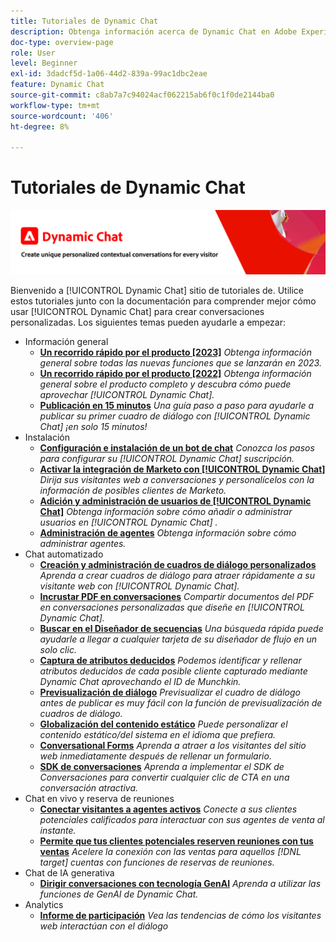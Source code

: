 ```yaml
---
title: Tutoriales de Dynamic Chat
description: Obtenga información acerca de Dynamic Chat en Adobe Experience League. Utilice estos tutoriales junto con la documentación para comprender mejor cómo utilizar Dynamic Chat con el fin de crear conversaciones personalizadas.
doc-type: overview-page
role: User
level: Beginner
exl-id: 3dadcf5d-1a06-44d2-839a-99ac1dbc2eae
feature: Dynamic Chat
source-git-commit: c8ab7a7c94024acf062215ab6f0c1f0de2144ba0
workflow-type: tm+mt
source-wordcount: '406'
ht-degree: 8%

---
```


# Tutoriales de Dynamic Chat

![](assets/dynamic-chat-header.png)

Bienvenido a [!UICONTROL Dynamic Chat]  sitio de tutoriales de. Utilice estos tutoriales junto con la documentación para comprender mejor cómo usar [!UICONTROL Dynamic Chat]  para crear conversaciones personalizadas. Los siguientes temas pueden ayudarle a empezar:

* Información general
   * **[Un recorrido rápido por el producto [2023]](product-tour.md)**
     *Obtenga información general sobre todas las nuevas funciones que se lanzarán en 2023.*
   * **[Un recorrido rápido por el producto [2022]](product-tour.md)**
     *Obtenga información general sobre el producto completo y descubra cómo puede aprovechar [!UICONTROL Dynamic Chat].*
   * **[Publicación en 15 minutos](go-live-in-15-minutes.md)**
     *Una guía paso a paso para ayudarle a publicar su primer cuadro de diálogo con [!UICONTROL Dynamic Chat]  ¡en solo 15 minutos!*
* Instalación
   * **[Configuración e instalación de un bot de chat](setup.md)**
     *Conozca los pasos para configurar su [!UICONTROL Dynamic Chat]  suscripción.*
   * **[Activar la integración de Marketo con [!UICONTROL Dynamic Chat]](marketo-integration.md)**
     *Dirija sus visitantes web a conversaciones y personalícelos con la información de posibles clientes de Marketo.*
   * **[Adición y administración de usuarios de [!UICONTROL Dynamic Chat]](user-management.md)**
     *Obtenga información sobre cómo añadir o administrar usuarios en [!UICONTROL Dynamic Chat] .*
   * **[Administración de agentes](agent-management.md)**
     *Obtenga información sobre cómo administrar agentes.*
* Chat automatizado
   * **[Creación y administración de cuadros de diálogo personalizados](dialogue-management.md)**
     *Aprenda a crear cuadros de diálogo para atraer rápidamente a su visitante web con [!UICONTROL Dynamic Chat].*
   * **[Incrustar PDF en conversaciones](document-cloud-integration.md)**
     *Compartir documentos del PDF en conversaciones personalizadas que diseñe en [!UICONTROL Dynamic Chat].*
   * **[Buscar en el Diseñador de secuencias](search-in-stream-designer.md)**
     *Una búsqueda rápida puede ayudarle a llegar a cualquier tarjeta de su diseñador de flujo en un solo clic.*
   * **[Captura de atributos deducidos](capture-inferred-attributes.md)**
     *Podemos identificar y rellenar atributos deducidos de cada posible cliente capturado mediante Dynamic Chat aprovechando el ID de Munchkin.*
   * **[Previsualización de diálogo](dialogue-preview.md)**
     *Previsualizar el cuadro de diálogo antes de publicar es muy fácil con la función de previsualización de cuadros de diálogo.*
   * **[Globalización del contenido estático](globalization-of-static-content.md)**
     *Puede personalizar el contenido estático/del sistema en el idioma que prefiera.*
   * **[Conversational Forms](conversational-forms.md)**
     *Aprenda a atraer a los visitantes del sitio web inmediatamente después de rellenar un formulario.*
   * **[SDK de conversaciones](conversations-sdk.md)**
     *Aprenda a implementar el SDK de Conversaciones para convertir cualquier clic de CTA en una conversación atractiva.*
* Chat en vivo y reserva de reuniones
   * **[Conectar visitantes a agentes activos](connect-visitors-to-live-agents.md)**
     *Conecte a sus clientes potenciales calificados para interactuar con sus agentes de venta al instante.*
   * **[Permite que tus clientes potenciales reserven reuniones con tus ventas](meeting-booking.md)**
     *Acelere la conexión con las ventas para aquellos [!DNL target] cuentas con funciones de reservas de reuniones.*
* Chat de IA generativa
   * **[Dirigir conversaciones con tecnología GenAI](gen-ai-features.md)**
     *Aprenda a utilizar las funciones de GenAI de Dynamic Chat.*
* Analytics
   * **[Informe de participación](engagement-report.md)**
     *Vea las tendencias de cómo los visitantes web interactúan con el diálogo*

